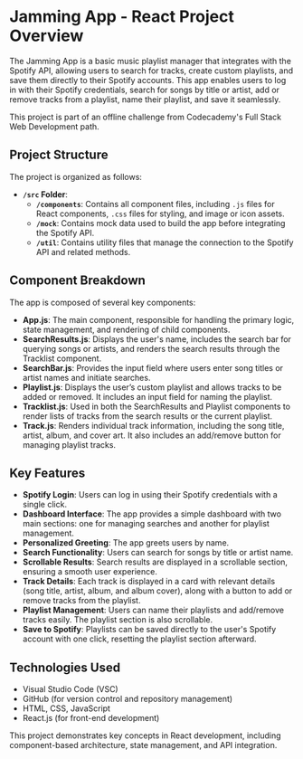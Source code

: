 # Jamming App - React Project Overview

The Jamming App is a basic music playlist manager that integrates with the Spotify API, allowing users to search for tracks, create custom playlists, and save them directly to their Spotify accounts. This app enables users to log in with their Spotify credentials, search for songs by title or artist, add or remove tracks from a playlist, name their playlist, and save it seamlessly.

This project is part of an offline challenge from Codecademy's Full Stack Web Development path.

## Project Structure

The project is organized as follows:

- **`/src` Folder**: 
  - **`/components`**: Contains all component files, including `.js` files for React components, `.css` files for styling, and image or icon assets.
  - **`/mock`**: Contains mock data used to build the app before integrating the Spotify API.
  - **`/util`**: Contains utility files that manage the connection to the Spotify API and related methods.

## Component Breakdown

The app is composed of several key components:

- **App.js**: The main component, responsible for handling the primary logic, state management, and rendering of child components.
- **SearchResults.js**: Displays the user's name, includes the search bar for querying songs or artists, and renders the search results through the Tracklist component.
- **SearchBar.js**: Provides the input field where users enter song titles or artist names and initiate searches.
- **Playlist.js**: Displays the user’s custom playlist and allows tracks to be added or removed. It includes an input field for naming the playlist.
- **Tracklist.js**: Used in both the SearchResults and Playlist components to render lists of tracks from the search results or the current playlist.
- **Track.js**: Renders individual track information, including the song title, artist, album, and cover art. It also includes an add/remove button for managing playlist tracks.

## Key Features

- **Spotify Login**: Users can log in using their Spotify credentials with a single click.
- **Dashboard Interface**: The app provides a simple dashboard with two main sections: one for managing searches and another for playlist management.
- **Personalized Greeting**: The app greets users by name.
- **Search Functionality**: Users can search for songs by title or artist name.
- **Scrollable Results**: Search results are displayed in a scrollable section, ensuring a smooth user experience.
- **Track Details**: Each track is displayed in a card with relevant details (song title, artist, album, and album cover), along with a button to add or remove tracks from the playlist.
- **Playlist Management**: Users can name their playlists and add/remove tracks easily. The playlist section is also scrollable.
- **Save to Spotify**: Playlists can be saved directly to the user's Spotify account with one click, resetting the playlist section afterward.

## Technologies Used

- Visual Studio Code (VSC)
- GitHub (for version control and repository management)
- HTML, CSS, JavaScript
- React.js (for front-end development)

This project demonstrates key concepts in React development, including component-based architecture, state management, and API integration.
